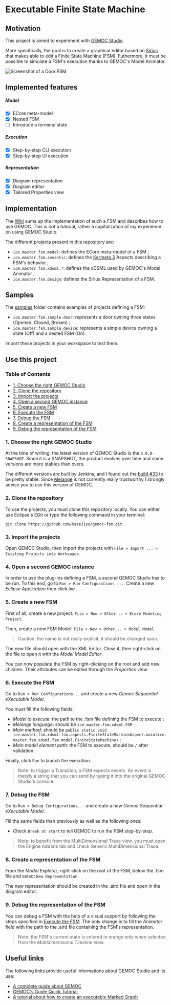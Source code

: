 # Executable Finite State Machine

## Motivation

This project is aimed to experiment with [GEMOC Studio](http://gemoc.org/studio.html).

More specifically, the goal is to create a graphical editor based on [Sirius](https://www.eclipse.org/sirius/) that makes able to edit a Finite State Machine (FSM). Futhermore, it must be possible to simulate a FSM's execution thanks to GEMOC's Model Animator.

![Screenshot of a Door FSM](https://github.com/KazeJiyu/kazejiyu.github.io/blob/master/repos/gemoc-fsm/door.jpg)

## Implemented features

##### Model

- [x] ECore meta-model
- [x] Nested FSM
- [ ] Introduce a _terminal_ state 

##### Execution

- [x] Step-by-step CLI execution
- [x] Step-by-step UI execution

##### Representation

- [x] Diagram representation
- [x] Diagram editor
- [x] Tailored Properties view

## Implementation

The [Wiki](https://github.com/KazeJiyu/gemoc-fsm/wiki) sums up the implementation of such a FSM and describes how to use GEMOC. This is _not_ a tutorial, rather a capitalization of my experience on using GEMOC Studio.

The different projects present in this repository are:

- `ice.master.fsm.model`: defines the ECore meta-model of a FSM ;
- `ice.master.fsm.semantic`: defines the [Kermeta 3](http://diverse-project.github.io/k3/index.html) Aspects describing a FSM's behavior ;
- `ice.master.fsm.xdsml.*`: defines the xDSML used by GEMOC's Model Animator ;
- `ice.master.fsm.design`: defines the Sirius Representation of a FSM.

## Samples

The [samples](samples) folder contains examples of projects defining a FSM:

- `ice.master.fsm.sample.door`: represents a door owning three states (Opened, Closed, Broken) ;
- `ice.master.fsm.sample.device`: represents a simple device owning a state (Off) and a nested FSM (On).

Import these projects in your workspace to test them.

## Use this project

### Table of Contents

* [1. Choose the right GEMOC Studio](#1-choose-the-right-gemoc-studio)
* [2. Clone the repository](#2-clone-the-repository)
* [3. Import the projects](#3-import-the-projects)
* [4. Open a second GEMOC instance](#4-open-a-second-gemoc-instance)
* [5. Create a new FSM](#5-create-a-new-fsm)
* [6. Execute the FSM](#6-execute-the-fsm)
* [7. Debug the FSM](#7-debug-the-fsm)
* [8. Create a representation of the FSM](#8-create-a-representation-of-the-fsm)
* [9. Debug the representation of the FSM](#9-debug-the-representation-of-the-fsm)

### 1. Choose the right GEMOC Studio 

At the time of writing, the latest version of GEMOC Studio is the `3.0.0-SNAPSHOT`. Since it is a SNAPSHOT, the product evolves over time and some versions are more stables than overs.

The different versions are built by Jenkins, and I found out the [build #33](https://ci.eclipse.org/gemoc/job/gemoc-studio/job/master/33/artifact/gemoc-studio/gemoc_studio/releng/org.eclipse.gemoc.gemoc_studio.product/target/products/) to be pretty stable. Since [Melange](http://gemoc.org/gemoc-studio/publish/guide/html_single/Guide.html#section-melange-editor) is not currently really trustworthy I strongly advise you to use this version of GEMOC. 

### 2. Clone the repository

To use the projects, you must clone this repository locally. You can either use Eclipse's EGit or type the following command in your terminal:

`git clone https://github.com/KazeJiyu/gemoc-fsm.git`

### 3. Import the projects

Open GEMOC Studio, then import the projects with `File > Import ... > Existing Projects into Workspace`.

### 4. Open a second GEMOC instance

In order to use the plug-ins defining a FSM, a second GEMOC Studio has to be run. To this end, go to `Run > Run Configurations ...`. Create a new _Eclipse Application_ then click `Run`.

### 5. Create a new FSM

First of all, create a new project: `File > New > Other... > Ecore Modeling Project`.

Then, create a new FSM Model: `File > New > Other... > Model Model`. 

> Caution: the name is not really explicit, it should be changed soon.

The new file should open with the XML Editor. Close it, then right-click on the file to open it with the _Model Model Editor_. 

You can now populate the FSM by right-clicking on the root and add new children. Their attributes can be edited through the _Properties view_.

### 6. Execute the FSM

Go to `Run > Run Configurations...` and create a new _Gemoc Sequential eXecutable Model_.

You must fill the following fields:

- _Model to execute_: the path to the .fsm file defining the FSM to execute ;
- _Melange language_: should be `ice.master.fsm.xdsml.FSM` ;
- _Main method_: should be `public static void ice.master.fsm.xdsml.fsm.aspects.FiniteStateMachineAspect.main(ice.master.fsm.xdsml.fsm.model.FiniteStateMachine)` ;
- _Main model element path_: the FSM to execute, should be `/` after validation.

Finally, click `Run` to launch the execution.

> Note: to trigger a Transition, a FSM expects events. An event is merely a string that you can send by typing it into the original GEMOC Studio's console.

### 7. Debug the FSM

Go to `Run > Debug Configurations...` and create a new _Gemoc Sequential eXecutable Model_.

Fill the same fields than previously as well as the following ones:

- Check `Break at start` to tell GEMOC to run the FSM step-by-step.

> Note: to benefit from the MultiDimensional Trace view, you must open the Engine Addons tab and check Generic MultiDimensional Trace.

### 8. Create a representation of the FSM

From the _Model Explorer_, right-click on the root of the FSM, below the .fsm file and select `New Representation`.

The new representation should be created in the .aird file and open in the diagram editor.

### 9. Debug the representation of the FSM

You can debug a FSM with the help of a visual support by following the steps specified in [Execute the FSM](#6-execute-the-fsm). The only change is to fill the _Animator_ field with the path to the .aird file containing the FSM's representation.

> Note: the FSM's current state is colored in orange only when selected from the _Multidimensional Timeline_ view. 

## Useful links

The following links provide useful informations about GEMOC Studio and its use:

- [A complete guide about GEMOC](http://gemoc.org/gemoc-studio/publish/guide/html/Guide.html)
- [GEMOC's Guide Quick Tutorial](https://github.com/gemoc/gemoc-studio/wiki/GuideQuickTutorial)
- [A tutorial about how to create an executable Marked Graph](http://gemoc.org/gemoc-studio/publish/tutorial_markedgraph/html_single/GuideTutorialMarkedGraph.html#_set_up_an_xdsml_project)

